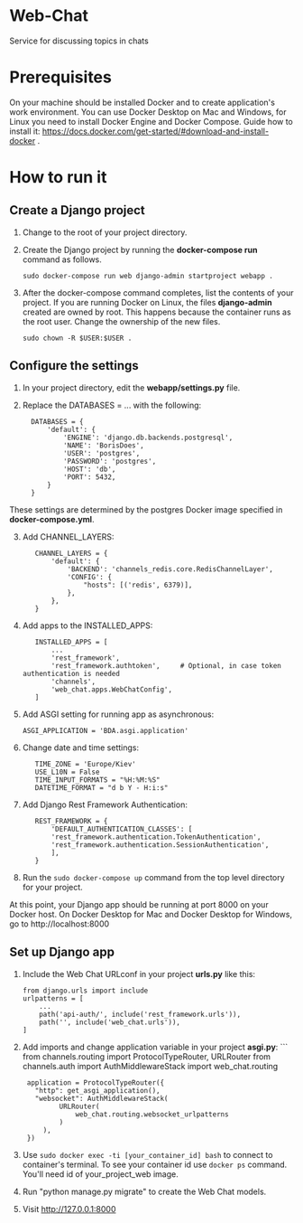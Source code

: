 # Web-Chat
Service for discussing topics in chats

# Prerequisites
On your machine should be installed Docker and  to create application's work environment. You can use Docker Desktop on Mac and Windows, for Linux you need to install Docker Engine and Docker Compose. Guide how to install it:
https://docs.docker.com/get-started/#download-and-install-docker .

# How to run it

## Create a Django project

1. Change to the root of your project directory.

2. Create the Django project by running the **docker-compose run** command as follows.

    `sudo docker-compose run web django-admin startproject webapp .`      

3. After the docker-compose command completes, list the contents of your project. If you are running Docker on Linux, the files **django-admin** created are owned by root. This happens because the container runs as the root user. Change the ownership of the new files.

      `sudo chown -R $USER:$USER .`

## Configure the settings

1. In your project directory, edit the **webapp/settings.py** file.
2. Replace the DATABASES = ... with the following:

      ```
        DATABASES = {
            'default': {
                'ENGINE': 'django.db.backends.postgresql',
                'NAME': 'BorisDoes',
                'USER': 'postgres',
                'PASSWORD': 'postgres',
                'HOST': 'db',
                'PORT': 5432,
            }
        }

These settings are determined by the postgres Docker image specified in **docker-compose.yml**.

3. Add CHANNEL_LAYERS:

      ```
         CHANNEL_LAYERS = {
             'default': {
                 'BACKEND': 'channels_redis.core.RedisChannelLayer',
                 'CONFIG': {
                     "hosts": [('redis', 6379)],
                 },
             },
         }

4. Add apps to the INSTALLED_APPS:

      ```
         INSTALLED_APPS = [
             ...
             'rest_framework',
             'rest_framework.authtoken',     # Optional, in case token authentication is needed
             'channels',
             'web_chat.apps.WebChatConfig',
         ]

5. Add ASGI setting for running app as asynchronous:

      `ASGI_APPLICATION = 'BDA.asgi.application'`

6. Change date and time settings:

      ```
         TIME_ZONE = 'Europe/Kiev'
         USE_L10N = False
         TIME_INPUT_FORMATS = "%H:%M:%S"
         DATETIME_FORMAT = "d b Y - H:i:s"

7. Add Django Rest Framework Authentication:

      ```
         REST_FRAMEWORK = {
             'DEFAULT_AUTHENTICATION_CLASSES': [
             'rest_framework.authentication.TokenAuthentication',
             'rest_framework.authentication.SessionAuthentication',
             ],
         }

8. Run the `sudo docker-compose up` command from the top level directory for your project.

At this point, your Django app should be running at port 8000 on your Docker host. On Docker Desktop for Mac and Docker Desktop for Windows, go to http://localhost:8000

## Set up Django app

1. Include the Web Chat URLconf in your project **urls.py** like this:
    ```
    from django.urls import include
    urlpatterns = [
        ...
        path('api-auth/', include('rest_framework.urls')),
        path('', include('web_chat.urls')),
    ]
2. Add imports and change application variable in your project **asgi.py**:
        ```
        from channels.routing import ProtocolTypeRouter, URLRouter
        from channels.auth import AuthMiddlewareStack
        import web_chat.routing
        
        application = ProtocolTypeRouter({
          "http": get_asgi_application(),
          "websocket": AuthMiddlewareStack(
                URLRouter(
                    web_chat.routing.websocket_urlpatterns
                )
            ),
        })
        
3. Use `sudo docker exec -ti [your_container_id] bash` to connect to container's terminal. To see your container id use `docker ps` command. You'll need id of your_project_web image.
4.  Run "python manage.py migrate" to create the Web Chat models.
5.  Visit http://127.0.0.1:8000
